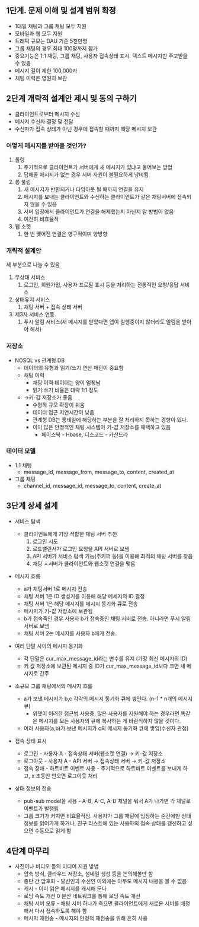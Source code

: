 ## 1단계. 문제 이해 및 설계 범위 확정

- 1대일 채팅과 그룹 채팅 모두 지원
- 모바일과 웹 모두 지원
- 트래픽 규모는 DAU 기준 5천만명
- 그룹 채팅의 경우 최대 100명까지 참가
- 중요기능은 1:1 채팅, 그룹 채팅, 사용자 접속상태 표시. 텍스트 메시지만 주고받을 수 있음
- 메시지 길이 제한 100,000자
- 채팅 이력은 영원히 보관

## 2단계 개략적 설계안 제시 및 동의 구하기

- 클라이언트로부터 메시지 수신
- 메시지 수신자 결정 및 전달
- 수신자가 접속 상태가 아닌 경우에 접속할 때까지 해당 메시지 보관

### 어떻게 메시지를 받아올 것인가?

1. 폴링
    1. 주기적으로 클라이언트가 서버에게 새 메시지가 있냐고 물어보는 방법
    2. 답해줄 메시지가 없는 경우 서버 자원이 불필요하게 낭비됨
2. 롱 풀링
    1. 새 메시지가 반환되거나 타임아웃 될 때까지 연결을 유지
    2. 메시지를 보내는 클라이언트와 수신하는 클라이언트가 같은 채팅서버에 접속되지 않을 수 있음
    3. 서버 입장에서 클라이언트가 연결을 해제했는지 아닌지 알 방법이 없음
    4. 여전히 비효율적
3. 웹 소켓
    1. 한 번 맺어진 연결은 영구적이며 양방향
    

### 개략적 설계안

세 부분으로 나눌 수 있음

1. 무상태 서비스
    1. 로그인, 회원가입, 사용자 프로필 표시 등을 처리하는 전통적인 요청/응답 서비스
2. 상태유지 서비스
    1. 채팅 서버 + 접속 상태 서버
3. 제3자 서비스 연동
    1. 푸시 알림 서비스(새 메시지를 받았다면 앱이 실행중이지 않더라도 알림을 받아야 해서)

### 저장소

- NOSQL vs 관계형 DB
    - 데이터의 유형과 읽기/쓰기 연산 패턴이 중요함
    - 채팅 이력
        - 채팅 이력 데이터는 양이 엄청남
        - 읽기:쓰기 비율은 대략 1:1 정도
    - →키-값 저장소가 좋음
        - 수평적 규모 확장이 쉬움
        - 데이터 접근 지연시간이 낮음
        - 관계형 DB는 롱테일에 해당하는 부분을 잘 처리하지 못하는 경향이 있다.
        - 이미 많은 안정적인 채팅 시스템이 키-값 저장소를 채택하고 있음
            - 페이스북 - Hbase, 디스코드 - 카산드라

### 데이터 모델

- 1:1 채팅
    - message_id, message_from, message_to, content, created_at
- 그룹 채팅
    - channel_id, message_id, message_to, content, create_at
    

## 3단계 상세 설계

- 서비스 탐색
    - 클라이언트에게 가장 적합한 채팅 서버 추천
        1. 로그인 시도
        2. 로드밸런서가 로그인 요청을  API 서버로 보냄
        3. API 서버가 서비스 탐색 기능(주키퍼 등)을 이용해 최적의 채팅 서버를 찾음
        4. 채팅 ㅅ서버가 클라이언트와 웹소캣 연결을 맺음
- 메시지 흐름
    - a가 채팅서버 1로 메시지 전송
    - 채팅 서버 1은 ID 생성기를 이용해 해당 메세지의 ID 결정
    - 채팅 서버 1은 해당 메시지를 메시지 동기화 큐로 전송
    - 메시지가 키-값 저장소에 보관됨
    - b가 접속죽인 경우 사용자 b가 접속중인 채팅 서버로 전송. 아니라면 푸시 알림 서버로 보냄
    - 채팅 서버 2는 메시지를 사용자 b에게 전송.
- 여러 단말 사이의 메시지 동기화
    - 각 단말은 cur_max_message_id라는 변수를 유지 (가장 최신 메시지의 ID)
    - 키 값 저장소에 보관된 메시지 중 ID가 cur_max_message_id보다 크면 새 메시지로 간주

- 소규모 그룹 채팅에서의 메시지 흐름
    - a가 보낸 메시지가 b,c 각각의 메시지 동기화 큐에 쌓인다. (n-1 * n개의 메시지 큐)
        - 위챗이 이러한 접근법 사용중, 많은 사용자를 지원해야 하는 경우라면 똑같은 메시지를 모든 사용자의 큐에 복사하는 게 바람직하지 않을 것이다.
    - 여러 사용자(a,b)가 보낸 메시지가 c의 메시지 동기화 큐에 쌓임(수신자 관점)
    
- 접속 상태 표시
    - 로그인 - 사용자 A - 접속상태 서버(웹소캣 연결) → 키-값 저장소
    - 로그아웃 - 사용자 A - API 서버 → 접속상태 서버 → 키-값 저장소
    - 접속 장애 - 하트비트 이벤트 사용 - 주기적으로 하트비트 이벤트를 보내게 하고, x 초동안 안오면 로그아웃 처리
- 상태 정보의 전송
    - pub-sub model을 사용 - A-B, A-C, A-D 채널을 둬서 A가 나가면 각 채널로 이벤트가 발행됨
    - 그룹 크기가 커지면 비효율적임. 사용자가 그룹 채팅에 입장하는 순간에만 상태 정보를 읽어가게 하거나, 친구 리스트에 있는 사용자의 접속 상태를 갱신하고 싶으면 수동으로 읽게 함




## 4단계 마무리

- 사진이나 비디오 등의 미디어 지원 방법
    - 압축 방식, 클라우드 저장소, 섬네일 생성 등을 논의해볼만 함
    - 종단 간 암호화 - 발신인과 수신인 이외에는 아무도 메시지 내용을 볼 수 없음
    - 캐시 - 이미 읽은 메시지를 캐시해 둔다
    - 로딩 속도 개선 0 분산 네트워크를 통해 로딩 속도 개선
    - 채팅 서버 오류 - 채팅 서버 하나가 죽으면 클라이언트에게 새로운 서버를 배정해서 다시 접속하도록 해야 함
    - 메시지 재전송 - 메시지의 안정적 재전송을 위해 흔히 사용